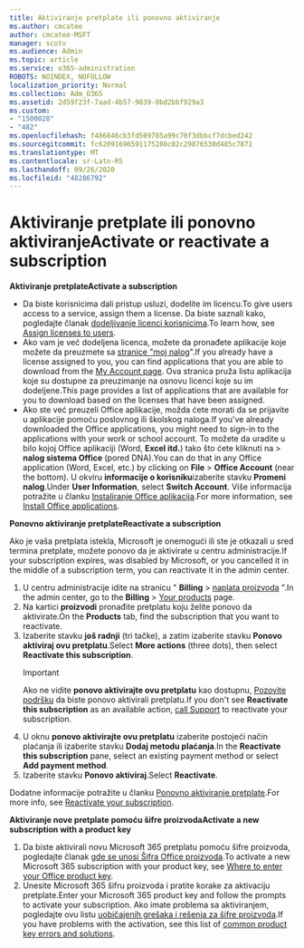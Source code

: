 ```yaml
---
title: Aktiviranje pretplate ili ponovno aktiviranje
ms.author: cmcatee
author: cmcatee-MSFT
manager: scotv
ms.audience: Admin
ms.topic: article
ms.service: o365-administration
ROBOTS: NOINDEX, NOFOLLOW
localization_priority: Normal
ms.collection: Adm_O365
ms.assetid: 2d59f23f-7aad-4b57-9039-0bd2bbf929a3
ms.custom:
- "1500028"
- "482"
ms.openlocfilehash: f486846cb3fd509785a99c70f3dbbcf7dcbed242
ms.sourcegitcommit: fc62091696591175280c02c29876530d485c7871
ms.translationtype: MT
ms.contentlocale: sr-Latn-RS
ms.lasthandoff: 09/26/2020
ms.locfileid: "48286792"
---
```

# <a name="activate-or-reactivate-a-subscription"></a><span data-ttu-id="2a7ce-102">Aktiviranje pretplate ili ponovno aktiviranje</span><span class="sxs-lookup"><span data-stu-id="2a7ce-102">Activate or reactivate a subscription</span></span>

<span data-ttu-id="2a7ce-103">**Aktiviranje pretplate**</span><span class="sxs-lookup"><span data-stu-id="2a7ce-103">**Activate a subscription**</span></span>

- <span data-ttu-id="2a7ce-104">Da biste korisnicima dali pristup usluzi, dodelite im licencu.</span><span class="sxs-lookup"><span data-stu-id="2a7ce-104">To give users access to a service, assign them a license.</span></span> <span data-ttu-id="2a7ce-105">Da biste saznali kako, pogledajte članak [dodeljivanje licenci korisnicima](https://docs.microsoft.com/microsoft-365/admin/manage/assign-licenses-to-users).</span><span class="sxs-lookup"><span data-stu-id="2a7ce-105">To learn how, see [Assign licenses to users](https://docs.microsoft.com/microsoft-365/admin/manage/assign-licenses-to-users).</span></span>
- <span data-ttu-id="2a7ce-106">Ako vam je već dodeljena licenca, možete da pronađete aplikacije koje možete da preuzmete sa [stranice "moj nalog](https://portal.office.com/account/#installs)".</span><span class="sxs-lookup"><span data-stu-id="2a7ce-106">If you already have a license assigned to you, you can find applications that you are able to download from the [My Account page](https://portal.office.com/account/#installs).</span></span> <span data-ttu-id="2a7ce-107">Ova stranica pruža listu aplikacija koje su dostupne za preuzimanje na osnovu licenci koje su im dodeljene.</span><span class="sxs-lookup"><span data-stu-id="2a7ce-107">This page provides a list of applications that are available for you to download based on the licenses that have been assigned.</span></span>
- <span data-ttu-id="2a7ce-108">Ako ste već preuzeli Office aplikacije, možda ćete morati da se prijavite u aplikacije pomoću poslovnog ili školskog naloga.</span><span class="sxs-lookup"><span data-stu-id="2a7ce-108">If you've already downloaded the Office applications, you might need to sign-in to the applications with your work or school account.</span></span> <span data-ttu-id="2a7ce-109">To možete da uradite u bilo kojoj Office aplikaciji (Word, **Excel itd.**) tako što ćete kliknuti na  >  **nalog sistema Office** (pored DNA).</span><span class="sxs-lookup"><span data-stu-id="2a7ce-109">You can do that in any Office application (Word, Excel, etc.) by clicking on **File** > **Office Account** (near the bottom).</span></span> <span data-ttu-id="2a7ce-110">U okviru **informacije o korisniku**izaberite stavku **Promeni nalog**.</span><span class="sxs-lookup"><span data-stu-id="2a7ce-110">Under **User Information**, select **Switch Account**.</span></span> <span data-ttu-id="2a7ce-111">Više informacija potražite u članku [Instaliranje Office aplikacija](https://docs.microsoft.com/microsoft-365/admin/setup/install-applications).</span><span class="sxs-lookup"><span data-stu-id="2a7ce-111">For more information, see [Install Office applications](https://docs.microsoft.com/microsoft-365/admin/setup/install-applications).</span></span>

<span data-ttu-id="2a7ce-112">**Ponovno aktiviranje pretplate**</span><span class="sxs-lookup"><span data-stu-id="2a7ce-112">**Reactivate a subscription**</span></span>

<span data-ttu-id="2a7ce-113">Ako je vaša pretplata istekla, Microsoft je onemogući ili ste je otkazali u sred termina pretplate, možete ponovo da je aktivirate u centru administracije.</span><span class="sxs-lookup"><span data-stu-id="2a7ce-113">If your subscription expires, was disabled by Microsoft, or you cancelled it in the middle of a subscription term, you can reactivate it in the admin center.</span></span>
  
1. <span data-ttu-id="2a7ce-114">U centru administracije idite na stranicu " **Billing**  >  [naplata proizvoda](https://go.microsoft.com/fwlink/p/?linkid=842054) ".</span><span class="sxs-lookup"><span data-stu-id="2a7ce-114">In the admin center, go to the **Billing** > [Your products](https://go.microsoft.com/fwlink/p/?linkid=842054) page.</span></span>
2. <span data-ttu-id="2a7ce-115">Na kartici **proizvodi** pronađite pretplatu koju želite ponovo da aktivirate.</span><span class="sxs-lookup"><span data-stu-id="2a7ce-115">On the **Products** tab, find the subscription that you want to reactivate.</span></span>
3. <span data-ttu-id="2a7ce-116">Izaberite stavku **još radnji** (tri tačke), a zatim izaberite stavku **Ponovo aktiviraj ovu pretplatu**.</span><span class="sxs-lookup"><span data-stu-id="2a7ce-116">Select **More actions** (three dots), then select **Reactivate this subscription**.</span></span>
    > [!IMPORTANT]
    > <span data-ttu-id="2a7ce-117">Ako ne vidite **ponovo aktivirajte ovu pretplatu** kao dostupnu, [Pozovite podršku](https://docs.microsoft.com/microsoft-365/admin/contact-support-for-business-products) da biste ponovo aktivirali pretplatu.</span><span class="sxs-lookup"><span data-stu-id="2a7ce-117">If you don't see **Reactivate this subscription** as an available action, [call Support](https://docs.microsoft.com/microsoft-365/admin/contact-support-for-business-products) to reactivate your subscription.</span></span>
4. <span data-ttu-id="2a7ce-118">U oknu **ponovo aktivirajte ovu pretplatu** izaberite postojeći način plaćanja ili izaberite stavku **Dodaj metodu plaćanja**.</span><span class="sxs-lookup"><span data-stu-id="2a7ce-118">In the **Reactivate this subscription** pane, select an existing payment method or select **Add payment method**.</span></span>
5. <span data-ttu-id="2a7ce-119">Izaberite stavku **Ponovo aktiviraj**.</span><span class="sxs-lookup"><span data-stu-id="2a7ce-119">Select **Reactivate**.</span></span>

<span data-ttu-id="2a7ce-120">Dodatne informacije potražite u članku [Ponovno aktiviranje pretplate](https://docs.microsoft.com/microsoft-365/commerce/subscriptions/reactivate-your-subscription).</span><span class="sxs-lookup"><span data-stu-id="2a7ce-120">For more info, see [Reactivate your subscription](https://docs.microsoft.com/microsoft-365/commerce/subscriptions/reactivate-your-subscription).</span></span>

<span data-ttu-id="2a7ce-121">**Aktiviranje nove pretplate pomoću šifre proizvoda**</span><span class="sxs-lookup"><span data-stu-id="2a7ce-121">**Activate a new subscription with a product key**</span></span>

1. <span data-ttu-id="2a7ce-122">Da biste aktivirali novu Microsoft 365 pretplatu pomoću šifre proizvoda, pogledajte članak [gde se unosi Šifra Office proizvoda](https://support.office.com/article/where-to-enter-your-office-product-key-0a82e5ae-739e-4b92-a6f4-2ec780c185db).</span><span class="sxs-lookup"><span data-stu-id="2a7ce-122">To activate a new Microsoft 365 subscription with your product key, see [Where to enter your Office product key](https://support.office.com/article/where-to-enter-your-office-product-key-0a82e5ae-739e-4b92-a6f4-2ec780c185db).</span></span>
2. <span data-ttu-id="2a7ce-123">Unesite Microsoft 365 šifru proizvoda i pratite korake za aktivaciju pretplate.</span><span class="sxs-lookup"><span data-stu-id="2a7ce-123">Enter your Microsoft 365 product key and follow the prompts to activate your subscription.</span></span> <span data-ttu-id="2a7ce-124">Ako imate problema sa aktiviranjem, pogledajte ovu listu [uobičajenih grešaka i rešenja za šifre proizvoda](https://docs.microsoft.com/microsoft-365/commerce/product-key-errors-and-solutions).</span><span class="sxs-lookup"><span data-stu-id="2a7ce-124">If you have problems with the activation, see this list of [common product key errors and solutions](https://docs.microsoft.com/microsoft-365/commerce/product-key-errors-and-solutions).</span></span>